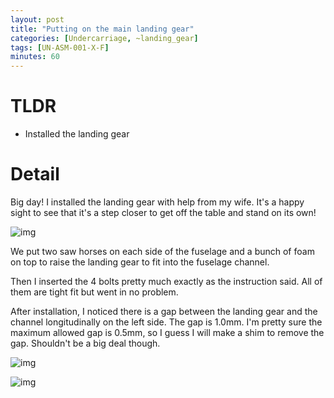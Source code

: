 ```yaml
---
layout: post
title: "Putting on the main landing gear"
categories: [Undercarriage, ~landing_gear]
tags: [UN-ASM-001-X-F]
minutes: 60
---
```


# TLDR

- Installed the landing gear

# Detail

Big day! I installed the landing gear with help from my wife. It's a happy sight to see that it's a step closer to get off the table and stand on its own!

![img](https://lh3.googleusercontent.com/pw/AP1GczMeE1wJJOqMLWNK2Q01r4AOAFcopHgmtBJO7aR6W0C_iazQYyQox23V9VTH0pwmaS1RyIkTtKB8AtURx3JBv4EU6FdKEISq143fhbv9ZSCLxKZIzFlMIOaZWyK4fel2PLBVqcBn0RRe4w5_rnGiSVEGbA=w2274-h1712-s-no-gm?authuser=3)

We put two saw horses on each side of the fuselage and a bunch of foam on top to raise the landing gear to fit into the fuselage channel.

Then I inserted the 4 bolts pretty much exactly as the instruction said. All of them are tight fit but went in no problem.

After installation, I noticed there is a gap between the landing gear and the channel longitudinally on the left side. The gap is 1.0mm. I'm pretty sure the maximum allowed gap is 0.5mm, so I guess I will make a shim to remove the gap. Shouldn't be a big deal though.

![img](https://lh3.googleusercontent.com/pw/AP1GczOSeL9h4444d__rdj6YaCjMRlfJo8V-Tr0S7iGo5Fo7-wxl12A2DhWy5_xfetz5wItQpxNoVS-zO0zLSdtz94zXjvr8bQLh8QCbNxN2LwB3IsA5nXgjUHGKlhEKRqQ44R7aYtut64OrHsrr9IWwJYyysw=w2274-h1712-s-no-gm?authuser=3)

![img](https://lh3.googleusercontent.com/pw/AP1GczOAmhGTym2-PGOVdhheL-rKwwjJ3OP8zvOTxaOnVaI4ecEMW7KZVMsj8ZRGhi-ektS2JvWDm71-HzdGmhvemMTUj_rNZC0N-yBJdrdTS6iqVQaFwUTqXXms1V5MY64Vt_Oun_VphOXMozijgHVfWEkKVQ=w2274-h1712-s-no-gm?authuser=3)
